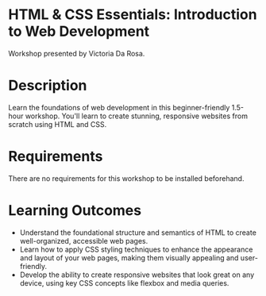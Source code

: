 # HTML &amp; CSS Essentials: Introduction to Web Development

Workshop presented by Victoria Da Rosa.

# Description

Learn the foundations of web development in this beginner-friendly 1.5-hour workshop. You'll learn to create stunning, responsive websites from scratch using HTML and CSS.

# Requirements

There are no requirements for this workshop to be installed beforehand.

# Learning Outcomes

* Understand the foundational structure and semantics of HTML to create well-organized, accessible web pages.
* Learn how to apply CSS styling techniques to enhance the appearance and layout of your web pages, making them visually appealing and user-friendly.
* Develop the ability to create responsive websites that look great on any device, using key CSS concepts like flexbox and media queries.

